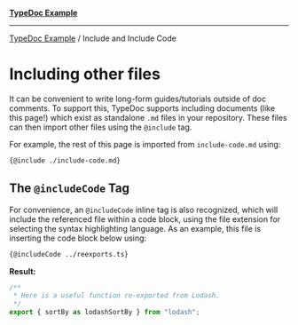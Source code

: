 [**TypeDoc Example**](../README.md)

***

[TypeDoc Example](../globals.md) / Include and Include Code

# Including other files

It can be convenient to write long-form guides/tutorials outside of doc comments.
To support this, TypeDoc supports including documents (like this page!) which exist
as standalone `.md` files in your repository.
These files can then import other files using the `@include` tag.

For example, the rest of this page is imported from `include-code.md` using:

```md
{@include ./include-code.md}
```

## The `@includeCode` Tag

For convenience, an `@includeCode` inline tag is also recognized, which will include the referenced file within a code block, using the file extension for selecting the syntax highlighting language.
As an example, this file is inserting the code block below using:

```md
{@includeCode ../reexports.ts}
```

**Result:**

```ts
/**
 * Here is a useful function re-exported from Lodash.
 */
export { sortBy as lodashSortBy } from "lodash";
```
